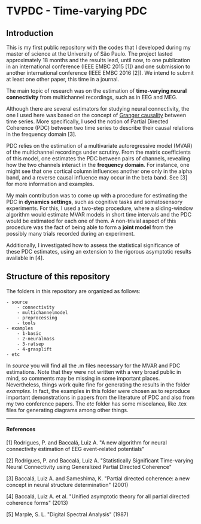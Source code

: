 # TVPDC - Time-varying PDC

## Introduction

This is my first public repository with the codes that I developed during my master of science at the University of São Paulo. The project lasted approximately 18 months and the results lead, until now, to one publication in an international conference (IEEE EMBC 2015 [1]) and one submission to another international conference (IEEE EMBC 2016 [2]). We intend to submit at least one other paper, this time in a journal.

The main topic of research was on the estimation of **time-varying neural connectivity** from multichannel recordings, such as in EEG and MEG.  

Although there are several estimators for studying neural connectivity, the one I used here was based on the concept of [Granger causality](http://www.scholarpedia.org/article/Granger_causality) between time series. More specifically, I used the notion of Partial Directed Coherence (PDC) between two time series to describe their causal relations in the frequency domain [3].

PDC relies on the estimation of a multivariate autoregressive model (MVAR) of the multichannel recordings under scrutiny. From the matrix coefficients of this model, one estimates the PDC between pairs of channels, revealing how the two channels interact in the **frequency domain**. For instance, one might see that one cortical column influences another one only in the alpha band, and a reverse causal influence may occur in the beta band. See [3] for more information and examples.

My main contribution was to come up with a procedure for estimating the PDC in **dynamics settings**, such as cognitive tasks and somatosensory experiments. For this, I used a two-step procedure, where a sliding-window algorithm would estimate MVAR models in short time intervals and the PDC would be estimated for each one of them. A non-trivial aspect of this procedure was the fact of being able to form a **joint model** from the possibly many trials recorded during an experiment.  

Additionally, I investigated how to assess the statistical significance of these PDC estimates, using an extension to the rigorous asymptotic results available in [4].

## Structure of this repository

The folders in this repository are organized as follows:

    - source
        - connectivity
        - multichannelmodel
        - preprocessing
        - tools
    - examples
        - 1-basic
        - 2-neuralmass
        - 3-ratsep
        - 4-grasplift
    - etc

In *source* you will find all the .m files necessary for the MVAR and PDC estimations. Note that they were not written with a very broad public in mind, so comments may be missing in some important places. Nevertheless, things work quite fine for generating the results in the folder *examples*. In fact, the examples in this folder were chosen as to reproduce important demonstrations in papers from the literature of PDC and also from my two conference papers. The *etc* folder has some miscelanea, like .tex files for generating diagrams among other things.

---
#### References

[1] Rodrigues, P. and Baccalá, Luiz A. "A new algorithm for neural connectivity estimation of EEG event-related potentials"

[2] Rodrigues, P. and Baccalá, Luiz A. "Statistically Significant Time-varying Neural Connectivity using Generalized Partial Directed Coherence"

[3] Baccalá, Luiz A. and Sameshima, K. "Partial directed coherence: a new concept in neural structure determination" (2001)

[4] Baccalá, Luiz A. et al. "Unified asymptotic theory for all partial directed coherence forms" (2013)

[5] Marple, S. L. "Digital Spectral Analysis" (1987)
